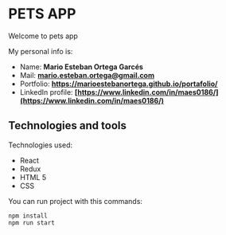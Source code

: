 # PETS APP

Welcome to pets app

My personal info is:

* Name: **Mario Esteban Ortega Garcés**
* Mail: **mario.esteban.ortega@gmail.com**
* Portfolio: **https://marioestebanortega.github.io/portafolio/**
* LinkedIn profile: **[https://www.linkedin.com/in/maes0186/](https://www.linkedin.com/in/maes0186/)** 


## Technologies and tools

Technologies used:

- React 
- Redux
- HTML 5
- CSS

You can run project with this commands:

```
npm install
npm run start

```
